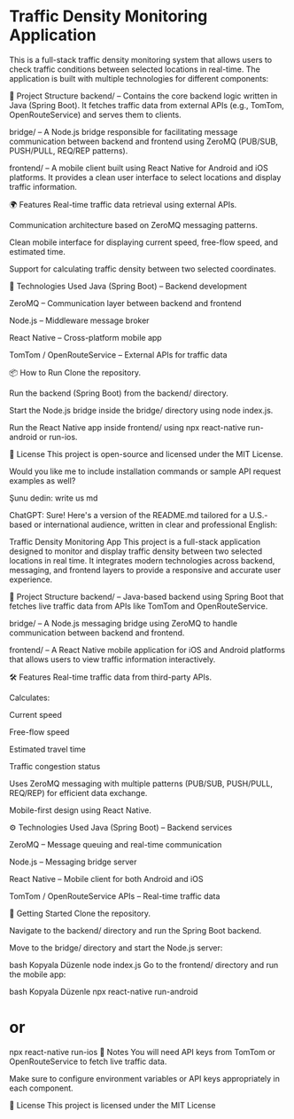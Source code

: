 # Traffic Density Monitoring Application

This is a full-stack traffic density monitoring system that allows users to check traffic conditions between selected locations in real-time. The application is built with multiple technologies for different components:

🔧 Project Structure
backend/ – Contains the core backend logic written in Java (Spring Boot). It fetches traffic data from external APIs (e.g., TomTom, OpenRouteService) and serves them to clients.

bridge/ – A Node.js bridge responsible for facilitating message communication between backend and frontend using ZeroMQ (PUB/SUB, PUSH/PULL, REQ/REP patterns).

frontend/ – A mobile client built using React Native for Android and iOS platforms. It provides a clean user interface to select locations and display traffic information.

🌍 Features
Real-time traffic data retrieval using external APIs.

Communication architecture based on ZeroMQ messaging patterns.

Clean mobile interface for displaying current speed, free-flow speed, and estimated time.

Support for calculating traffic density between two selected coordinates.

🚀 Technologies Used
Java (Spring Boot) – Backend development

ZeroMQ – Communication layer between backend and frontend

Node.js – Middleware message broker

React Native – Cross-platform mobile app

TomTom / OpenRouteService – External APIs for traffic data

📦 How to Run
Clone the repository.

Run the backend (Spring Boot) from the backend/ directory.

Start the Node.js bridge inside the bridge/ directory using node index.js.

Run the React Native app inside frontend/ using npx react-native run-android or run-ios.

📄 License
This project is open-source and licensed under the MIT License.

Would you like me to include installation commands or sample API request examples as well?







Şunu dedin:
write us md


ChatGPT:
Sure! Here's a version of the README.md tailored for a U.S.-based or international audience, written in clear and professional English:

Traffic Density Monitoring App
This project is a full-stack application designed to monitor and display traffic density between two selected locations in real time. It integrates modern technologies across backend, messaging, and frontend layers to provide a responsive and accurate user experience.

📁 Project Structure
backend/ – Java-based backend using Spring Boot that fetches live traffic data from APIs like TomTom and OpenRouteService.

bridge/ – A Node.js messaging bridge using ZeroMQ to handle communication between backend and frontend.

frontend/ – A React Native mobile application for iOS and Android platforms that allows users to view traffic information interactively.

🛠 Features
Real-time traffic data from third-party APIs.

Calculates:

Current speed

Free-flow speed

Estimated travel time

Traffic congestion status

Uses ZeroMQ messaging with multiple patterns (PUB/SUB, PUSH/PULL, REQ/REP) for efficient data exchange.

Mobile-first design using React Native.

⚙️ Technologies Used
Java (Spring Boot) – Backend services

ZeroMQ – Message queuing and real-time communication

Node.js – Messaging bridge server

React Native – Mobile client for both Android and iOS

TomTom / OpenRouteService APIs – Real-time traffic data

🚀 Getting Started
Clone the repository.

Navigate to the backend/ directory and run the Spring Boot backend.

Move to the bridge/ directory and start the Node.js server:

bash
Kopyala
Düzenle
node index.js
Go to the frontend/ directory and run the mobile app:

bash
Kopyala
Düzenle
npx react-native run-android
# or
npx react-native run-ios
📌 Notes
You will need API keys from TomTom or OpenRouteService to fetch live traffic data.

Make sure to configure environment variables or API keys appropriately in each component.

📄 License
This project is licensed under the MIT License
